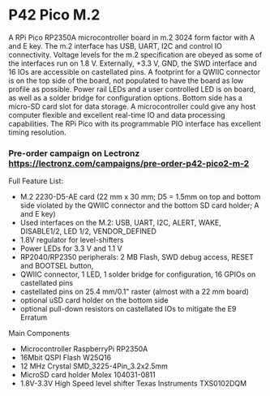 # P42 Pico M.2

A RPi Pico RP2350A microcontroller board in m.2 3024 form factor with A and E key. The m.2 interface has USB, UART, I2C and control IO connectivity. Voltage levels for the m.2 specification are obeyed as some of the interfaces run on 1.8 V. Externally, +3.3 V, GND, the SWD interface and 16 IOs are accessible on castellated pins. A footprint for a QWIIC connector is on the top side of the board, not populated to have the board as low profile as possible. Power rail LEDs and a user controlled LED is on board, as well as a solder bridge for configuration options. Bottom side has a micro-SD card slot for data storage.
A microcontroller could give any host computer flexible and excellent real-time IO and data processing capabilities. The RPi Pico with its programmable PIO interface has excellent timing resolution. 

### Pre-order campaign on Lectronz https://lectronz.com/campaigns/pre-order-p42-pico2-m-2

Full Feature List:
*	M.2 2230-D5-AE card (22 mm x 30 mm; D5 = 1.5mm on top and bottom side violated by the QWIIC connector and the bottom SD card holder; A and E key)
*	Used interfaces on the M.2: USB, UART, I2C, ALERT, WAKE, DISABLE1/2, LED 1/2, VENDOR_DEFINED
*	1.8V regulator for level-shifters
*	Power LEDs for 3.3 V and 1.1 V
*	RP2040/RP2350 peripherals: 2 MB Flash, SWD debug access, RESET and BOOTSEL button, 
*	QWIIC connector, 1 LED, 1 solder bridge for configuration, 16 GPIOs on castellated pins
*	castellated pins on 25.4 mm/0.1" raster (almost with a 22 mm board)
*	optional uSD card holder on the bottom side
*	optional pull-down resistors on castellated IOs to mitigate the E9 Erratum

Main Components
*	Microcontroller RaspberryPi RP2350A
*	16Mbit QSPI Flash W25Q16
*	12 MHz Crystal SMD_3225-4Pin_3.2x2.5mm
*	MicroSD card holder Molex 104031-0811
*	1.8V-3.3V High Speed level shifter Texas Instruments TXS0102DQM
